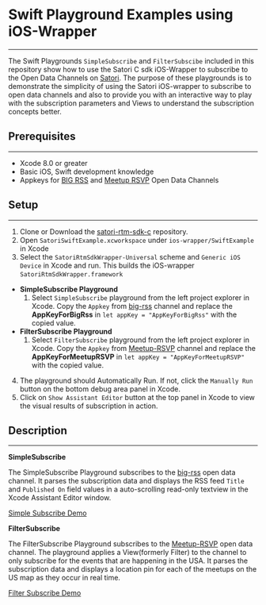 # Swift Playground Examples using iOS-Wrapper
------------------------------------------------

The Swift Playgrounds `SimpleSubscribe` and `FilterSubscibe` included in this repository show how to use the Satori C sdk iOS-Wrapper to subscribe to the Open Data Channels on [Satori](https://www.satori.com/). The purpose of these playgrounds is to demonstrate the simplicity of using the Satori iOS-wrapper to subscribe to open data channels and also to provide you with an interactive way to play with the subscription parameters and Views to understand the subscription concepts better.


## Prerequisites
-----------------


* Xcode 8.0 or greater
* Basic iOS, Swift development knowledge
* Appkeys for [BIG RSS](https://www.satori.com/channels/big-rss) and [Meetup RSVP](https://www.satori.com/channels/Meetup-RSVP) Open Data Channels



## Setup
---------


1. Clone or Download the [satori-rtm-sdk-c](https://github.com/satori-com/satori-rtm-sdk-c) repository.
2. Open `SatoriSwiftExample.xcworkspace` under `ios-wrapper/SwiftExample` in Xcode
3. Select the `SatoriRtmSdkWrapper-Universal` scheme and `Generic iOS Device` in Xcode and run. This builds the iOS-wrapper `SatoriRtmSdkWrapper.framework`
  * **SimpleSubscribe Playground**
    1. Select `SimpleSubscribe` playground from the left project explorer in Xcode. Copy the `Appkey` from [big-rss](https://www.satori.com/channels/big-rss) channel and replace the **AppKeyForBigRss** in ```let appKey = "AppKeyForBigRss"``` with the copied value.
  * **FilterSubscribe Playground**
    1. Select `FilterSubscribe` playground from the left project explorer in Xcode. Copy the `Appkey` from [Meetup-RSVP](https://www.satori.com/channels/Meetup-RSVP) channel and replace the **AppKeyForMeetupRSVP** in ```let appKey = "AppKeyForMeetupRSVP"``` with the copied value.
4. The playground should Automatically Run. If not, click the `Manually Run` button on the bottom debug area panel in Xcode.
5. Click on `Show Assistant Editor` button at the top panel in Xcode to view the visual results of subscription in action.


## Description
---------------

**SimpleSubscribe**


The SimpleSubscribe Playground subscribes to the [big-rss](https://www.satori.com/channels/big-rss) open data channel. It parses the subscription data and displays the RSS feed `Title` and `Published On` field values in a auto-scrolling read-only textview in the Xcode Assistant Editor window.

[Simple Subscribe Demo](https://satori-a.akamaihd.net/swift-playground/SimpleSubscribe.gif)

**FilterSubscribe**


The FilterSubscribe Playground subscribes to the [Meetup-RSVP](https://www.satori.com/channels/Meetup-RSVP) open data channel. The playground applies a View(formerly Filter) to the channel to only subscribe for the events that are happening in the USA. It parses the subscription data and displays a location pin for each of the meetups on the US map as they occur in real time.

[Filter Subscribe Demo](https://satori-a.akamaihd.net/swift-playground/FilterSubscribe.gif)
